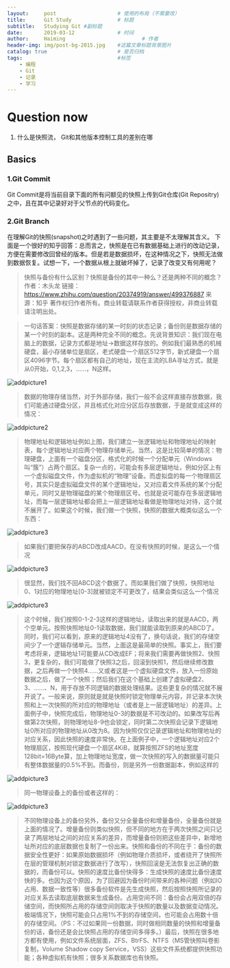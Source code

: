 ```yaml
---
layout:     post   				    # 使用的布局（不需要改）
title:      Git Study				# 标题 
subtitle:   Studying Git #副标题
date:       2019-03-12 				# 时间
author:     Haiming 						# 作者
header-img: img/post-bg-2015.jpg 	#这篇文章标题背景图片
catalog: true 						# 是否归档
tags:								#标签
    - 编程
    - Git
    - 记录
    - 学习
---
```


# Question now
1. 什么是快照流， Git和其他版本控制工具的差别在哪
## Basics
### 1.Git Commit
Git Commit是将当前目录下面的所有问额见的快照上传到Git仓库(Git Repositry)之中，且在其中记录好对于父节点的代码变化。
### 2.Git Branch
在理解Git的快照(snapshot)之时遇到了一些问题，其主要是不太理解其含义。
下面是一个很好的知乎回答：总而言之，快照是在已有数据基础上进行的改动记录，方便在需要修改回曾经的版本。但是若是数据损坏，在这种情况之下，快照无法做到数据恢复。试想一下，一个数据从根上就破坏掉了，记录了改变又有何用呢？
>快照与备份有什么区别？快照是备份的其中一种么？还是两种不同的概念？
作者：木头龙
链接：https://www.zhihu.com/question/20374919/answer/499376887
来源：知乎
著作权归作者所有。商业转载请联系作者获得授权，非商业转载请注明出处。

>一句话答案：快照是数据存储的某一时刻的状态记录；备份则是数据存储的某一个时刻的副本。这是两种完全不同的概念。先说背景知识：我们现在电脑上的数据，记录方式都是地址->数据这样存放的。例如我们最熟悉的机械硬盘，最小存储单位是扇区，老式硬盘一个扇区512字节，新式硬盘一个扇区4096字节。每个扇区都有自己的地址，现在主流的LBA寻址方式，就是从0开始，0,1,2,3，……，N这样。

![addpicture1](https://pic3.zhimg.com/v2-eed420cd0f81621318ab2320426674a2_b.jpg)

>数据的物理存储当然，对于外部存储，我们一般不会这样直接存放数据，我们可能通过硬盘分区，并且格式化对应分区后存放数据，于是就变成这样的情况：

![addpicture2](https://pic3.zhimg.com/80/v2-9e0455a3225f47a1edc710963aee0d32_hd.jpg)

>物理地址和逻辑地址例如上图，我们建立一张逻辑地址和物理地址的映射表，每个逻辑地址对应两个物理存储单元。当然，这是比较简单的情况：物理硬盘，上面有一个磁盘分区，格式化的时候一个分配单元（Windows叫“簇”）占两个扇区。复杂一点的，可能会有多层逻辑地址，例如分区上有一个虚拟磁盘文件，作为虚拟机的“物理”设备。而虚拟盘的每一个物理扇区号，其实只是虚拟磁盘文件的某个逻辑地址，又对应着文件系统的某个分配单元，同时又是物理磁盘的某个物理扇区号。也就是说可能存在多层逻辑地址，而每一层逻辑地址都会把上一层逻辑地址看做是物理地址对待，这个就不展开了。如果这个时候，我们做一个快照，快照的数据大概类似这么一个东西：

![addpicture3](https://pic1.zhimg.com/80/v2-8c6815d656dfddf5a7ac3dce6466b14c_hd.jpg)

>如果我们要把保存的ABCD改成AACD，在没有快照的时候，是这么一个情况

![addpicture3](https://pic4.zhimg.com/80/v2-6d32a00c13a837a0d5985ad1bb48f317_hd.jpg)

>很显然，我们找不回ABCD这个数据了。而如果我们做了快照，快照地址0、1对应的物理地址[0-3]就被锁定不可更改了，结果会类似这么一个情况

![addpicture3](https://pic2.zhimg.com/80/v2-32c1ba79a05970f1f91977b13e51522d_hd.jpg)

>这个时候，我们按照0-1-2-3这样的逻辑地址，读取出来的就是AACD，两个空单元。按照快照地址0-1读取数据，我们就能读取到原来的ABCD了。同时，我们可以看到，原来的逻辑地址4没有了，换句话说，我们的存储空间少了一个逻辑存储单元。当然，上面这是最简单的快照。事实上，我们要考虑将来，逻辑地址1可能要从CD改成EF；将来我们需要再做快照2、快照3，更复杂的，我们可能做了快照3之后，回滚到快照1，然后继续修改数据，之后再做一个快照4……又或者这是一个虚拟硬盘文件，放入一份原始数据之后，做了一个快照；然后我们在这个基础上创建了虚拟硬盘2、3、……、N，用于存放不同逻辑的数据处理结果。这些更复杂的情况就不展开说了。一般来说，原则就是就是快照时锁定物理单元内容，并记录本次快照和上一次快照的所对应的物理地址（或者是上一层逻辑地址）的差异。上面例子中，快照完成后，物理地址0-3的数据是不可改动的。如果改写后再做第2次快照，则物理地址8-9也会锁定，同时第二次快照会记录下逻辑地址0所对应的物理地址从0改为8。因为快照仅仅记录逻辑地址和物理地址的对应关系，因此快照的速度非常快。在上面例子中，一个逻辑地址对应2个物理扇区，按照现代硬盘一个扇区4KiB，就算按照ZFS的地址宽度128bit=16Byte算，加上物理地址宽度，做一次快照的写入的数据量可能只有整体数据量的0.5%不到。而备份，则是另外一份数据副本，例如这样的

![addpicture3](https://pic3.zhimg.com/80/v2-5013c3b1a934ea4e1e563e6dd690af32_hd.jpg)

>同一物理设备上的备份或者这样的：

![addpicture3](https://pic2.zhimg.com/80/v2-4312c9b4624d8fe4dbd7eb6d5a15629d_hd.jpg)

>不同物理设备上的备份另外，备份又分全量备份和增量备份，全量备份就是上面的情况了。增量备份则类似快照，但不同的地方在于两次快照之间只记录了两层地址之间的对应关系的差异，而增量备份则把这些差异中，新增地址所对应的底层数据也复制了一份出来。快照和备份的不同在于：备份的数据安全性更好：如果原始数据损坏（例如物理介质损坏，或者绕开了快照所在层的管理机制对锁定数据进行了改写），快照回滚是无法恢复出正确的数据的，而备份可以。快照的速度比备份快得多：生成快照的速度比备份速度快的多。也因为这个原因，为了回避因为备份时间带来的各种问题（例如IO占用、数据一致性等）很多备份软件是先生成快照，然后按照快照所记录的对应关系去读取底层数据来生成备份。占用空间不同：备份会占用双倍的存储空间，而快照所占用的存储空间则取决于快照的数量以及数据变动情况。极端情况下，快照可能会只占用1%不到的存储空间，也可能会占用数十倍的存储空间。（PS：不过如果同一份数据，同时做相同数量的快照和增量备份的话，备份还是会比快照占用的存储空间多得多。）最后，快照在很多地方都有使用，例如文件系统层面，ZFS、BtrFS、NTFS（MS管快照叫卷影复制，Volume Shadow copy Service，VSS）这些文件系统都提供快照功能；各种虚拟机有快照；很多关系数据库也有快照。

